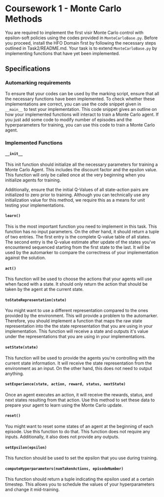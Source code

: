 # Coursework 1 - Monte Carlo Methods

You are required to implement the first visir Monte Carlo control with epsilon-soft policies using the codes provided in `MonteCarloBase.py`. Before you proceed, install the HFO Domain first by following the necessary steps outlined in Task2/README.md. Your task is to extend `MonteCarloBase.py` by implementing functions that have yet been implemented.

## Specifications
### Automarking requirements
To ensure that your codes can be used by the marking script, ensure that all the necessary functions have been implemented. To check whether these implementations are correct, you can use the code snippet given in `__main__` to test your implementation. This code snippet gives an outline on how your implemented functions will interact to train a Monte Carlo agent. If you just add some code to modify number of episodes and the hyperparameters for training, you can use this code to train a Monte Carlo agent.

### Implemented Functions
#### `__init__`
This init function should initialize all the necessary parameters for training a Monte Carlo Agent. This includes the discount factor and the epsilon value. This function will only be called once at the very beginning when you initialize agents for training.

Additionally, ensure that the initial Q-Values of all state-action pairs are initialized to zero prior to training. Although you can technically use any initialization value for this method, we require this as a means for unit testing your implementations.

#### `learn()`
This is the most important function you need to implement in this task. This function has no input parameters. On the other hand, it should return a tuple of two entries. The first entry is the complete Q-value table of all states. The second entry is the Q-value estimate after update of the states you've encountered sequenced starting from the first state to the last. It will be used by the automarker to compare the correctness of your implementation against the solution.

#### `act()`
This function will be used to choose the actions that your agents will use when faced with a state. It should only return the action that should be taken by the agent at the current state.

#### `toStateRepresentation(state)`
You might want to use a different representation compared to the ones provided by the environment. This will provide a problem to the automarker. Therefore, you should implement a function that maps the raw state representation into the the state representation that you are using in your implementation. This function will receive a state and outputs it's value under the representations that you are using in your implementations.

#### `setState(state)`
This function will be used to provide the agents you're controlling with the current state information. It will receive the state representation from the environment as an input. On the other hand, this does not need to output anything.

#### `setExperience(state, action, reward, status, nextState)`
Once an agent executes an action, it will receive the rewards, status, and next states resulting from that action. Use this method to set these data to prepare your agent to learn using the Monte Carlo update.

#### `reset()`
You might want to reset some states of an agent at the beginning of each episode. Use this function to do that. This function does not require any inputs. Additionally, it also does not provide any outputs.

#### `setEpsilon(epsilon)`
This function should be used to set the epsilon that you use during training. 

#### `computeHyperparameters(numTakenActions, episodeNumber)`
This function should return a tuple indicating the epsilon used at a certain timestep. This allows you to schedule the values of your hyperparameters and change it mid-training.
